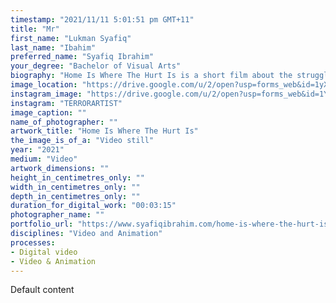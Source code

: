 ```yaml
---
timestamp: "2021/11/11 5:01:51 pm GMT+11"
title: "Mr"
first_name: "Lukman Syafiq"
last_name: "Ibahim"
preferred_name: "Syafiq Ibrahim"
your_degree: "Bachelor of Visual Arts"
biography: "Home Is Where The Hurt Is is a short film about the struggles of living by yourself in lockdown and the self imposed high standards that one puts on themselves. This work was created in the midst of the second covid lockdown in Canberra resulting in a poignant statement from myself into video format. Home Is Where The Hurt is is the exploration of existentialistic nihilism within a neo-liberal subjectivity. With the sudden change of both physical and creative freedom suddenly being restricted, the unease of living in the same box can cause one to envelop in intrusive self worth. The piece was created through the process of recording vignettes at different points of time where I would feel lost and consumed by academic, well being and social responsibilities. Home Is Where The Hurt is is a recollection of a memory that will soon be lost as the world and myself adjusts to the circumstances that are given to us."
image_location: "https://drive.google.com/u/2/open?usp=forms_web&id=1yXt2aHj-wKwvyvzaSYebCmarUZxm2wEf"
instagram_image: "https://drive.google.com/u/2/open?usp=forms_web&id=1YuzI4kjBteDS8fcBsIS3HBFKo_7jw-Ak"
instagram: "TERRORARTIST"
image_caption: ""
name_of_photographer: ""
artwork_title: "Home Is Where The Hurt Is"
the_image_is_of_a: "Video still"
year: "2021"
medium: "Video"
artwork_dimensions: ""
height_in_centimetres_only: ""
width_in_centimetres_only: ""
depth_in_centimetres_only: ""
duration_for_digital_work: "00:03:15"
photographer_name: ""
portfolio_url: "https://www.syafiqibrahim.com/home-is-where-the-hurt-is"
disciplines: "Video and Animation"
processes:
- Digital video
- Video & Animation
---
```


Default content